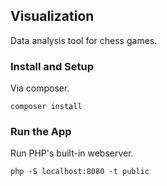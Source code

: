 ## Visualization

Data analysis tool for chess games.

### Install and Setup

Via composer.
```
composer install
```

### Run the App

Run PHP's built-in webserver.

```
php -S localhost:8080 -t public
```
